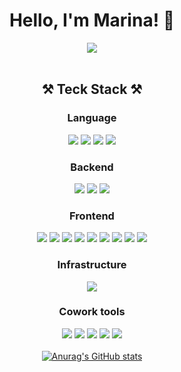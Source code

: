 <!--
**marinarinarina/marinarinarina** is a ✨ _special_ ✨ repository because its `README.md` (this file) appears on your GitHub profile.

Here are some ideas to get you started:

- 🔭 I’m currently working on ...
- 🌱 I’m currently learning ...
- 👯 I’m looking to collaborate on ...
- 🤔 I’m looking for help with ...
- 💬 Ask me about ...
- 📫 How to reach me: ...
- 😄 Pronouns: ...
- ⚡ Fun fact: ...
-->
<div align="center">
  <h1>Hello, I'm Marina! 🥳</h1>
  <a href="https://hits.seeyoufarm.com"><img src="https://hits.seeyoufarm.com/api/count/incr/badge.svg?url=https%3A%2F%2Fgithub.com%2Fmarinarinarina&count_bg=%2340A2FF&title_bg=%23555555&icon=pinboard.svg&icon_color=%23E7E7E7&title=hits&edge_flat=false"/></a>
  <br>
  <br>
  <h2>⚒️ Teck Stack ⚒️</h2>
  <h3>Language</h3>
  <img src="https://img.shields.io/badge/HTML5-E34F26?style=flat-square&logo=html5&logoColor=white"/>
  <img src="https://img.shields.io/badge/CSS3-1572B6?style=flat-square&logo=css3&logoColor=white"/>
  <img src="https://img.shields.io/badge/JavaScript-F7DF1E?style=flat-square&logo=javascript&logoColor=white"/>
  <img src="https://img.shields.io/badge/TypeScript-3178C6?style=flat-square&logo=typescript&logoColor=white"/>
  
  <h3>Backend</h3>
  <img src="https://img.shields.io/badge/Node.js-339933?style=flat-square&logo=nodedotjs&logoColor=white"/>
  <img src="https://img.shields.io/badge/Express-000000?style=flat-square&logo=express&logoColor=white"/>
  <img src="https://img.shields.io/badge/Mongoose-880000?style=flat-square&logo=mongoose&logoColor=white"/>
  
  <h3>Frontend</h3>
  <img src="https://img.shields.io/badge/React-61DAFB?style=flat-square&logo=react&logoColor=white"/>
  <img src="https://img.shields.io/badge/StyledComponents-DB7093?style=flat-square&logo=styledcomponents&logoColor=white"/>
  <img src="https://img.shields.io/badge/🐻Zustand-FFCA28?style=flat-square&logo=zustand&logoColor=white"/>
  <img src="https://img.shields.io/badge/Storybook-FF4785?style=flat-square&logo=storybook&logoColor=white"/>
  <img src="https://img.shields.io/badge/npm-CB3837?style=flat-square&logo=npm&logoColor=white"/>
  <img src="https://img.shields.io/badge/Vite-646CFF?style=flat-square&logo=vite&logoColor=white"/>
  <img src="https://img.shields.io/badge/ESbuild-FFCF00?style=flat-square&logo=esbuild&logoColor=white"/>
  <img src="https://img.shields.io/badge/Webpack-8DD6F9?style=flat-square&logo=webpack&logoColor=white"/>
  <img src="https://img.shields.io/badge/Babel-F9DC3E?style=flat-square&logo=babel&logoColor=white"/>

  <h3>Infrastructure</h3>
  <img src="https://img.shields.io/badge/MongoDB-47A248?style=flat-square&logo=mongodb&logoColor=white"/>

  <h3>Cowork tools</h3>
  <img src="https://img.shields.io/badge/Git-F05032?style=flat-square&logo=git&logoColor=white"/>
  <img src="https://img.shields.io/badge/Github-181717?style=flat-square&logo=github&logoColor=white"/>
  <img src="https://img.shields.io/badge/GitLab-FC6D26?style=flat-square&logo=gitlab&logoColor=white"/>
  <img src="https://img.shields.io/badge/Figma-F24E1E?style=flat-square&logo=figma&logoColor=white"/>
  <img src="https://img.shields.io/badge/Notion-000000?style=flat-square&logo=notion&logoColor=white"/>
  <br>
  <br>
  <a href="https://github.com/anuraghazra/github-readme-stats">
    <img src="https://github-readme-stats.vercel.app/api?username=marinarinarina" alt="Anurag's GitHub stats">
  </a>
</div>
